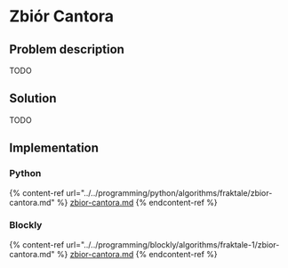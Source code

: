 # Zbiór Cantora

## Problem description

TODO

## Solution

TODO

## Implementation

### Python

{% content-ref url="../../programming/python/algorithms/fraktale/zbior-cantora.md" %}
[zbior-cantora.md](../../programming/python/algorithms/fraktale/zbior-cantora.md)
{% endcontent-ref %}

### Blockly

{% content-ref url="../../programming/blockly/algorithms/fraktale-1/zbior-cantora.md" %}
[zbior-cantora.md](../../programming/blockly/algorithms/fraktale-1/zbior-cantora.md)
{% endcontent-ref %}
